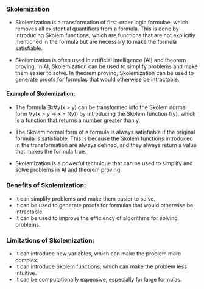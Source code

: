 ### Skolemization


- Skolemization is a transformation of first-order logic formulae, which removes all existential quantifiers from a formula. This is done by introducing Skolem functions, which are functions that are not explicitly mentioned in the formula but are necessary to make the formula satisfiable.

- Skolemization is often used in artificial intelligence (AI) and theorem proving. In AI, Skolemization can be used to simplify problems and make them easier to solve. In theorem proving, Skolemization can be used to generate proofs for formulas that would otherwise be intractable.

#### Example of Skolemization:

- The formula ∃x∀y(x > y) can be transformed into the Skolem normal form ∀y(x > y → x = f(y)) by introducing the Skolem function f(y), which is a function that returns a number greater than y.

- The Skolem normal form of a formula is always satisfiable if the original formula is satisfiable. This is because the Skolem functions introduced in the transformation are always defined, and they always return a value that makes the formula true.

- Skolemization is a powerful technique that can be used to simplify and solve problems in AI and theorem proving.

### Benefits of Skolemization:

- It can simplify problems and make them easier to solve.
- It can be used to generate proofs for formulas that would otherwise be intractable.
- It can be used to improve the efficiency of algorithms for solving problems.


### Limitations of Skolemization:

- It can introduce new variables, which can make the problem more complex.
- It can introduce Skolem functions, which can make the problem less intuitive.
- It can be computationally expensive, especially for large formulas.
